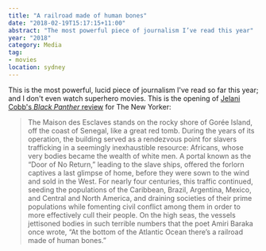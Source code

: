 ```yaml
---
title: "A railroad made of human bones"
date: "2018-02-19T15:17:15+11:00"
abstract: "The most powerful piece of journalism I’ve read this year"
year: "2018"
category: Media
tag:
- movies
location: sydney
---
```

This is the most powerful, lucid piece of journalism I've read so far this year; and I don't even watch superhero movies. This is the opening of [Jelani Cobb's *Black Panther* review] for The New Yorker:

> The Maison des Esclaves stands on the rocky shore of Gorée Island, off the coast of Senegal, like a great red tomb. During the years of its operation, the building served as a rendezvous point for slavers trafficking in a seemingly inexhaustible resource: Africans, whose very bodies became the wealth of white men. A portal known as the “Door of No Return,” leading to the slave ships, offered the forlorn captives a last glimpse of home, before they were sown to the wind and sold in the West. For nearly four centuries, this traffic continued, seeding the populations of the Caribbean, Brazil, Argentina, Mexico, and Central and North America, and draining societies of their prime populations while fomenting civil conflict among them in order to more effectively cull their people. On the high seas, the vessels jettisoned bodies in such terrible numbers that the poet Amiri Baraka once wrote, “At the bottom of the Atlantic Ocean there’s a railroad made of human bones.”

[Jelani Cobb's *Black Panther* review]: https://www.newyorker.com/news/daily-comment/black-panther-and-the-invention-of-africa

